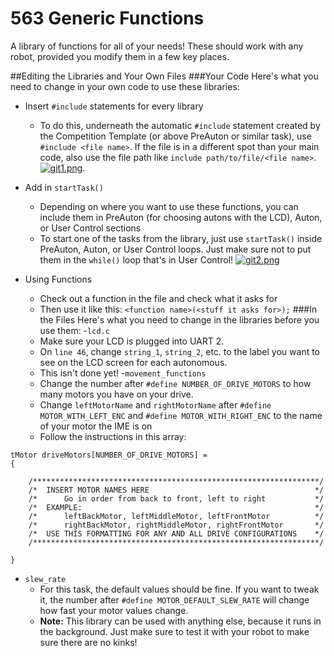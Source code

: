 # 563 Generic Functions

A library of functions for all of your needs! These should work with any robot, provided you modify them in a few key places.

##Editing the Libraries and Your Own Files
###Your Code
Here's what you need to change in your own code to use these libraries:
- Insert `#include` statements for every library
  - To do this, underneath the automatic `#include` statement created by the Competition Template (or above PreAuton or similar task), use `#include <file name>`. If the file is in a different spot than your main code, also use the file path like `include path/to/file/<file name>`. [![git1.png](https://s23.postimg.org/e7z521ee3/git1.png)](https://postimg.org/image/3xwq2soif/).

- Add in `startTask()`
  - Depending on where you want to use these functions, you can include them in PreAuton (for choosing autons with the LCD), Auton, or User Control sections
  - To start one of the tasks from the library, just use `startTask()` inside PreAuton, Auton, or User Control loops. Just make sure not to put them in the `while()` loop that's in User Control! [![git2.png](https://s27.postimg.org/spbrcvyo3/git2.png)](https://postimg.org/image/kjtpeqaf3/)

- Using Functions
  - Check out a function in the file and check what it asks for
  - Then use it like this: `<function name>(<stuff it asks for>);`
###In the Files
Here's what you need to change in the libraries before you use them:
-`lcd.c`
  - Make sure your LCD is plugged into UART 2.
  - On `line 46`, change `string_1`, `string_2`, etc. to the label you want to see on the LCD screen for each autonomous.
  - This isn't done yet!
-`movement_functions`
  - Change the number after `#define NUMBER_OF_DRIVE_MOTORS` to how many motors you have on your drive.
  - Change `leftMotorName` and `rightMotorName` after `#define MOTOR_WITH_LEFT_ENC` and `#define MOTOR_WITH_RIGHT_ENC` to the name of your motor the IME is on
  - Follow the instructions in this array:
```
tMotor driveMotors[NUMBER_OF_DRIVE_MOTORS] =
{
	
	/****************************************************************/
	/*	INSERT MOTOR NAMES HERE  									*/
	/*		Go in order from back to front, left to right			*/
	/*	EXAMPLE:													*/
	/*		leftBackMotor, leftMiddleMotor, leftFrontMotor			*/
	/*		rightBackMotor, rightMiddleMotor, rightFrontMotor		*/
	/*	USE THIS FORMATTING FOR ANY AND ALL DRIVE CONFIGURATIONS	*/
	/****************************************************************/
	
}
```
- `slew_rate`
  - For this task, the default values should be fine. If you want to tweak it, the number after `#define MOTOR_DEFAULT_SLEW_RATE` will change how fast your motor values change.
  - **Note:** This library can be used with anything else, because it runs in the background. Just make sure to test it with your robot to make sure there are no kinks!
